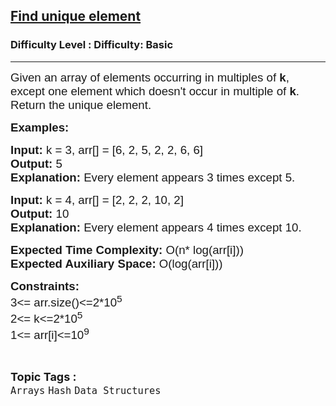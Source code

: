 <h2><a href="https://www.geeksforgeeks.org/problems/find-unique-element2632/1?page=8&sortBy=latest">Find unique element</a></h2><h3>Difficulty Level : Difficulty: Basic</h3><hr><div class="problems_problem_content__Xm_eO"><p><span style="font-size: 14pt;"><span style="font-family: arial,helvetica,sans-serif;">Given an array of elements occurring in multiples of <strong>k</strong>, except one element which doesn't occur in multiple of <strong>k</strong>. Return the unique element.</span></span></p>
<p><span style="font-size: 14pt;"><span style="font-family: arial,helvetica,sans-serif;"><strong>Examples:</strong></span></span></p>
<pre><span style="font-size: 14pt;"><span style="font-family: arial,helvetica,sans-serif;"><strong>Input: </strong>k = 3, arr[] = [6, 2, 5, 2, 2, 6, 6]
<strong>Output: </strong>5
<strong>Explanation: </strong>Every element appears 3 times except 5.</span></span></pre>
<pre><span style="font-size: 14pt;"><span style="font-family: arial,helvetica,sans-serif;"><strong>Input: </strong>k = 4, arr[] = [2, 2, 2, 10, 2]
<strong>Output: </strong>10
<strong>Explanation: </strong>Every element appears 4 times except 10.</span></span></pre>
<p><span style="font-size: 14pt;"><span style="font-family: arial,helvetica,sans-serif;"><strong>Expected Time Complexity:</strong> O(n* log(arr[i]))<br><strong>Expected Auxiliary Space:</strong> O(log(arr[i]))</span></span></p>
<p><span style="font-size: 14pt;"><span style="font-family: arial,helvetica,sans-serif;"><strong>Constraints:</strong><br>3&lt;= arr.size()&lt;=2*10<sup>5</sup><br>2&lt;= k&lt;=2*10<sup>5</sup><br>1&lt;= arr[i]&lt;=10<sup>9</sup></span></span></p></div><br><p><span style=font-size:18px><strong>Topic Tags : </strong><br><code>Arrays</code>&nbsp;<code>Hash</code>&nbsp;<code>Data Structures</code>&nbsp;